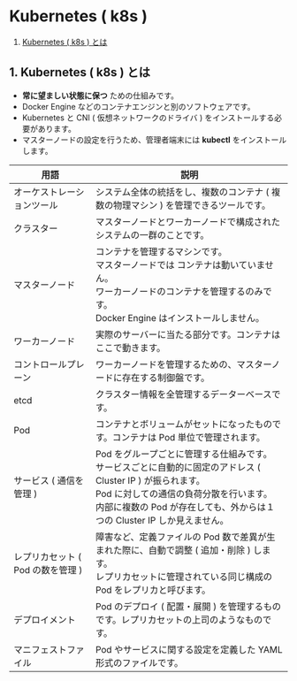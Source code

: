 # Kubernetes ( k8s )
1. [Kubernetes ( k8s ) とは](#anchor1)

<a id="anchor1"></a>

## 1. Kubernetes ( k8s ) とは
 - **常に望ましい状態に保つ** ための仕組みです。
 - Docker Engine などのコンテナエンジンと別のソフトウェアです。
 - Kubernetes と CNI ( 仮想ネットワークのドライバ ) をインストールする必要があります。
 - マスターノードの設定を行うため、管理者端末には **kubectl** をインストールします。

|用語|説明|
|---|---|
|オーケストレーションツール|システム全体の統括をし、複数のコンテナ ( 複数の物理マシン ) を管理できるツールです。|
|クラスター|マスターノードとワーカーノードで構成されたシステムの一群のことです。|
|マスターノード|コンテナを管理するマシンです。<br>マスターノードでは コンテナは動いていません。<br>ワーカーノードのコンテナを管理するのみです。<br>Docker Engine はインストールしません。|
|ワーカーノード|実際のサーバーに当たる部分です。コンテナはここで動きます。|
|コントロールプレーン|ワーカーノードを管理するための、マスターノードに存在する制御盤です。|
|etcd|クラスター情報を全管理するデーターベースです。|
|Pod|コンテナとボリュームがセットになったものです。コンテナは Pod 単位で管理されます。|基本は１Pod に１コンテナですが、コンテナは複数になる場合もあります。|
|サービス ( 通信を管理 )|Pod をグループごとに管理する仕組みです。<br>サービスごとに自動的に固定のアドレス ( Cluster IP ) が振られます。<br>Pod に対しての通信の負荷分散を行います。<br>内部に複数の Pod が存在しても、外からは１つの Cluster IP しか見えません。|
|レプリカセット ( Pod の数を管理 )|障害など、定義ファイルの Pod 数で差異が生まれた際に、自動で調整 ( 追加・削除 ) します。<br>レプリカセットに管理されている同じ構成の Pod をレプリカと呼びます。|
|デプロイメント|Pod のデプロイ ( 配置・展開 ) を管理するものです。レプリカセットの上司のようなものです。|
|マニフェストファイル|Pod やサービスに関する設定を定義した YAML 形式のファイルです。|
